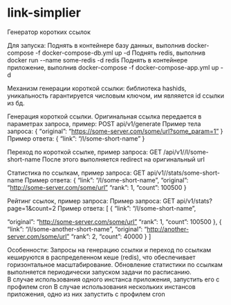 # link-simplier
Генератор коротких ссылок

Для запуска:
Поднять в контейнере базу данных, выполнив docker-compose -f docker-compose-db.yml up -d
Поднять redis, выполнив docker run --name some-redis -d redis
Поднять в контейнере приложение, выполнив docker-compose -f docker-compose-app.yml up -d

Механизм генерации короткой ссылки: библиотека hashids, уникальность гарантируется числовым ключом, 
им являяется id ссылки из бд.

Генерация короткой ссылки. Оригинальная ссылка передается в параметрах запроса, пример:
POST api/v1/generate
Пример тела запроса:
{
“original”: “https://some-server.com/some/url?some_param=1”
}
Пример ответа:
{
“link”: “/l/some-short-name”
}

Переход по короткой ссылке, пример запроса: GET /api/v1//l/some-short-name
После этого выполняется redirect на оригинальный url

Статистика по ссылкам, пример запроса:
GET api/v1//stats/some-short-name
Пример ответа:
{
“link”: “/l/some-short-name”,
“original”: “http://some-server.com/some/url”
“rank”: 1,
“count”: 100500
}

Рейтинг ссылок, пример запроса:
Пример запроса:
GET api/v1/stats?page=1&count=2
Пример ответа:
[
{
“link”: “/l/some-short-name”,

“original”: “http://some-server.com/some/url”
“rank”: 1,
“count”: 100500
},
{
“link”: “/l/some-another-short-name”,
“original”: “http://another-server.com/some/url”
“rank”: 2,
“count”: 40000
}
]

Особенности:
Запросы на генерацию ссылки и переход по ссылкам кешируются в распределенном кеше (redis), что обеспечивает горизонтальное масштабирование.
Обновление статистики по ссылкам выполняется периодически запуском задачи по расписанию.  
В случае использования одного инстанса приложения, запустить его с профилем cron
В случае использования нескольких инстансов приложения, одно из них запустить с профилем cron